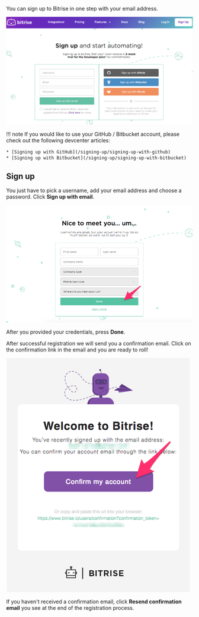 You can sign up to Bitrise in one step with your email address.

![Screenshot](/img/signing-up/sign-up-bitrise.png)

!!! note
    If you would like to use your GitHub / Bitbucket account, please check out the following devcenter articles:

    * [Signing up with GitHub](/signing-up/signing-up-with-github)
    * [Signing up with Bitbucket](/signing-up/signing-up-with-bitbucket)

## Sign up

You just have to pick a username, add your email address and choose a password. Click **Sign up with email**.

![Screenshot](/img/signing-up/sign-up-credentials.png)

After you provided your credentials, press **Done**.

After successful registration we will send you a confirmation email. Click on the confirmation link in the email and you are ready to roll!

![Screenshot](/img/signing-up/confirmation-email.png)

If you haven't received a confirmation email, click **Resend confirmation email** you see at the end of the registration process.
